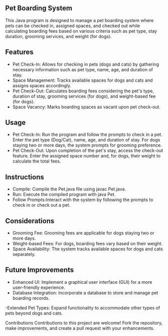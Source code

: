 ## Pet Boarding System
This Java program is designed to manage a pet boarding system where pets can be checked in, assigned spaces, and checked out while calculating boarding fees based on various criteria such as pet type, stay duration, grooming services, and weight (for dogs).


## Features
- Pet Check-In: Allows for checking in pets (dogs and cats) by gathering necessary information such as pet type, name, age, and duration of stay.
- Space Management: Tracks available spaces for dogs and cats and assigns spaces accordingly.
- Pet Check-Out: Calculates boarding fees considering the pet's type, duration of stay, grooming services (for dogs), and weight-based fee (for dogs).
- Space Vacancy: Marks boarding spaces as vacant upon pet check-out.


## Usage
- Pet Check-In: Run the program and follow the prompts to check in a pet. Enter the pet type (Dog/Cat), name, age, and duration of stay. For dogs staying two or more days, the system prompts for grooming preference.
- Pet Check-Out: Upon completion of the pet's stay, access the check-out feature. Enter the assigned space number and, for dogs, their weight to calculate the total fees.


## Instructions
- Compile: Compile the Pet.java file using javac Pet.java.
- Run: Execute the compiled program with java Pet.
- Follow Prompts:Interact with the system by following the prompts to check in or check out a pet.


## Considerations
- Grooming Fee: Grooming fees are applicable for dogs staying two or more days.
- Weight-based Fees: For dogs, boarding fees vary based on their weight.
- Space Availability: The system tracks available spaces for dogs and cats separately.


## Future Improvements
- Enhanced UI: Implement a graphical user interface (GUI) for a more user-friendly experience.
- Database Integration: Incorporate a database to store and manage pet boarding records.

-Extended Pet Types: Expand functionality to accommodate other types of pets beyond dogs and cats.


Contributions
Contributions to this project are welcome! Fork the repository, make improvements, and create a pull request with your enhancements.

